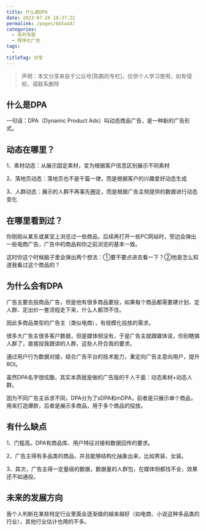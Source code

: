 ```yaml
---
title: 什么是DPA
date: 2023-07-26 18:37:22
permalink: /pages/bb5ad4/
categories:
  - 系列专题
  - 程序化广告
tags:
  - 
titleTag: 分享
---
```


> 声明：本文分享来自于公众号[陈鹏的专栏]，仅供个人学习使用，如有侵权，请联系删除

## 什么是DPA

一句话：DPA（Dynamic Product Ads）叫动态商品广告，是一种新的广告形式。

## 动态在哪里？

1、素材动态：从展示固定素材，变为根据客户信息区别展示不同素材 

2、落地页动态：落地页也不是千篇一律，而是根据客户的兴趣爱好动态生成 

3、人群动态：展示的人群不再事先圈定，而是根据广告主侧提供的数据进行动态变化

## 在哪里看到过？

你刚刚从某东或某宝上浏览过一些商品，后续再打开一些PC网站时，旁边会弹出一些电商广告，广告中的商品和你之前浏览的基本一致。

这时你这个时候脑子里会弹出两个想法：①要不要点进去看一下？②他是怎么知道我看过这个商品的？

## 为什么会有DPA

广告主要去投商品广告，但是他有很多商品要投，如果每个商品都需要建计划、定人群、定出价一套流程走下来，什么人都顶不住。

因此多商品类型的广告主（类似电商），有规模化投放的需求。

很多大广告主很多客户数据，但是媒体侧没有，于是广告主就跟媒体说，你别瞎搞人群了，直接投我跟讲的人群，这些人符合我的要求。

通过用户行为数据对接，结合广告平台的技术能力，重定向广告主意向用户，提升ROI。

虽然DPA名字很炫酷，其实本质就是做的广告版的千人千面：动态素材+动态人群。

因为不同广告主诉求不同，DPA分为了sDPA和mDPA，前者是只展示单个商品，用来打造爆款，后者是展示多商品，用于多个商品的投放。

## 有什么缺点

1、门槛高。DPA有商品库、用户特征对接和数据回传的要求。

2、广告主得有多品类的商品，并且能够结构化抽象出来，比如男装、女装。

3、其次，广告主得一定量级的数据，数据量的人群包，在媒体侧都找不全，效果还不如通投。

## 未来的发展方向

我个人判断在某些特定行业里面会逐渐做的越来越好（如电商、小说这种多品类的行业），其他行业估计也用的不多。